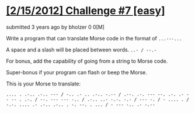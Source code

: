 # [[2/15/2012] Challenge #7 [easy]][1]

submitted 3 years ago by bholzer 0 0[M]

Write a program that can translate Morse code in the format of `...---...`

A space and a slash will be placed between words. `..- / --.-`

For bonus, add the capability of going from a string to Morse code.

Super-bonus if your program can flash or beep the Morse.

This is your Morse to translate:

    .... . .-.. .-.. --- / -.. .- .. .-.. -.-- / .--. .-. --- --. .-. .- -- -- . .-. / --. --- --- -.. / .-.. ..- -.-. -.- / --- -. / - .... . / -.-. .... .- .-.. .-.. . -. --. . ... / - --- -.. .- -.--


[1]: https://www.reddit.com/r/dailyprogrammer/comments/pr2xr/2152012_challenge_7_easy/
